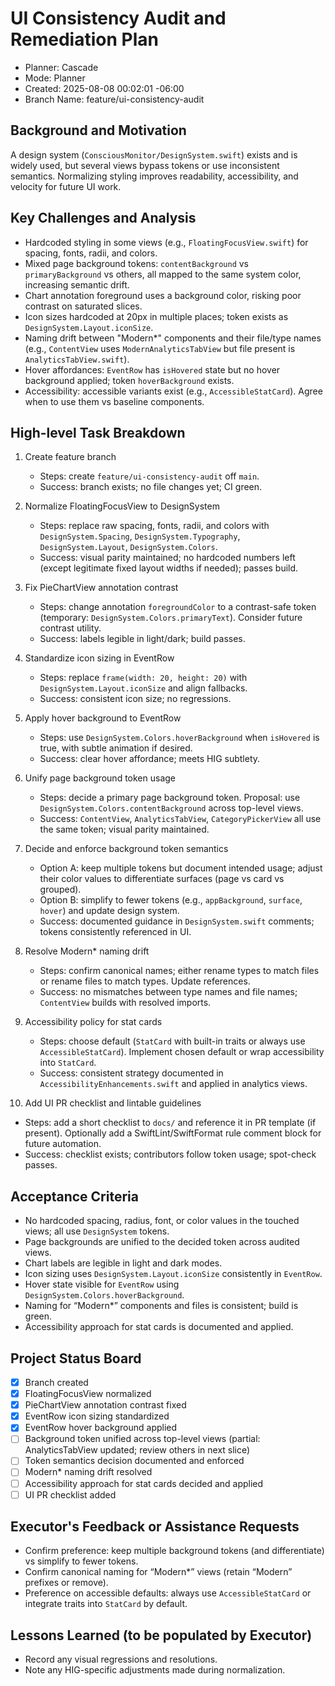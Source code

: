 # UI Consistency Audit and Remediation Plan

- Planner: Cascade
- Mode: Planner
- Created: 2025-08-08 00:02:01 -06:00
- Branch Name: feature/ui-consistency-audit

## Background and Motivation
A design system (`ConsciousMonitor/DesignSystem.swift`) exists and is widely used, but several views bypass tokens or use inconsistent semantics. Normalizing styling improves readability, accessibility, and velocity for future UI work.

## Key Challenges and Analysis
- Hardcoded styling in some views (e.g., `FloatingFocusView.swift`) for spacing, fonts, radii, and colors.
- Mixed page background tokens: `contentBackground` vs `primaryBackground` vs others, all mapped to the same system color, increasing semantic drift.
- Chart annotation foreground uses a background color, risking poor contrast on saturated slices.
- Icon sizes hardcoded at 20px in multiple places; token exists as `DesignSystem.Layout.iconSize`.
- Naming drift between "Modern*" components and their file/type names (e.g., `ContentView` uses `ModernAnalyticsTabView` but file present is `AnalyticsTabView.swift`).
- Hover affordances: `EventRow` has `isHovered` state but no hover background applied; token `hoverBackground` exists.
- Accessibility: accessible variants exist (e.g., `AccessibleStatCard`). Agree when to use them vs baseline components.

## High-level Task Breakdown
1) Create feature branch
   - Steps: create `feature/ui-consistency-audit` off `main`.
   - Success: branch exists; no file changes yet; CI green.

2) Normalize FloatingFocusView to DesignSystem
   - Steps: replace raw spacing, fonts, radii, and colors with `DesignSystem.Spacing`, `DesignSystem.Typography`, `DesignSystem.Layout`, `DesignSystem.Colors`.
   - Success: visual parity maintained; no hardcoded numbers left (except legitimate fixed layout widths if needed); passes build.

3) Fix PieChartView annotation contrast
   - Steps: change annotation `foregroundColor` to a contrast-safe token (temporary: `DesignSystem.Colors.primaryText`). Consider future contrast utility.
   - Success: labels legible in light/dark; build passes.

4) Standardize icon sizing in EventRow
   - Steps: replace `frame(width: 20, height: 20)` with `DesignSystem.Layout.iconSize` and align fallbacks.
   - Success: consistent icon size; no regressions.

5) Apply hover background to EventRow
   - Steps: use `DesignSystem.Colors.hoverBackground` when `isHovered` is true, with subtle animation if desired.
   - Success: clear hover affordance; meets HIG subtlety.

6) Unify page background token usage
   - Steps: decide a primary page background token. Proposal: use `DesignSystem.Colors.contentBackground` across top-level views.
   - Success: `ContentView`, `AnalyticsTabView`, `CategoryPickerView` all use the same token; visual parity maintained.

7) Decide and enforce background token semantics
   - Option A: keep multiple tokens but document intended usage; adjust their color values to differentiate surfaces (page vs card vs grouped).
   - Option B: simplify to fewer tokens (e.g., `appBackground`, `surface`, `hover`) and update design system.
   - Success: documented guidance in `DesignSystem.swift` comments; tokens consistently referenced in UI.

8) Resolve Modern* naming drift
   - Steps: confirm canonical names; either rename types to match files or rename files to match types. Update references.
   - Success: no mismatches between type names and file names; `ContentView` builds with resolved imports.

9) Accessibility policy for stat cards
   - Steps: choose default (`StatCard` with built-in traits or always use `AccessibleStatCard`). Implement chosen default or wrap accessibility into `StatCard`.
   - Success: consistent strategy documented in `AccessibilityEnhancements.swift` and applied in analytics views.

10) Add UI PR checklist and lintable guidelines
   - Steps: add a short checklist to `docs/` and reference it in PR template (if present). Optionally add a SwiftLint/SwiftFormat rule comment block for future automation.
   - Success: checklist exists; contributors follow token usage; spot-check passes.

## Acceptance Criteria
- No hardcoded spacing, radius, font, or color values in the touched views; all use `DesignSystem` tokens.
- Page backgrounds are unified to the decided token across audited views.
- Chart labels are legible in light and dark modes.
- Icon sizing uses `DesignSystem.Layout.iconSize` consistently in `EventRow`.
- Hover state visible for `EventRow` using `DesignSystem.Colors.hoverBackground`.
- Naming for “Modern*” components and files is consistent; build is green.
- Accessibility approach for stat cards is documented and applied.

## Project Status Board
- [x] Branch created
- [x] FloatingFocusView normalized
- [x] PieChartView annotation contrast fixed
- [x] EventRow icon sizing standardized
- [x] EventRow hover background applied
- [ ] Background token unified across top-level views (partial: AnalyticsTabView updated; review others in next slice)
- [ ] Token semantics decision documented and enforced
- [ ] Modern* naming drift resolved
- [ ] Accessibility approach for stat cards decided and applied
- [ ] UI PR checklist added

## Executor's Feedback or Assistance Requests
- Confirm preference: keep multiple background tokens (and differentiate) vs simplify to fewer tokens.
- Confirm canonical naming for “Modern*” views (retain “Modern” prefixes or remove).
- Preference on accessible defaults: always use `AccessibleStatCard` or integrate traits into `StatCard` by default.

## Lessons Learned (to be populated by Executor)
- Record any visual regressions and resolutions.
- Note any HIG-specific adjustments made during normalization.
